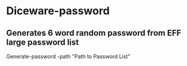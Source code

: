 # Diceware-password
Generates 6 word random password from EFF large password list
---
Generate-password -path "Path to Password List"
